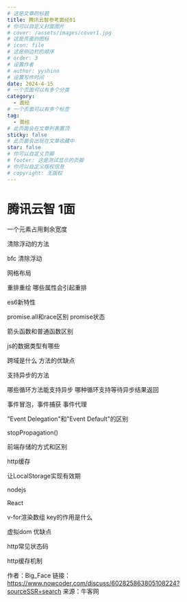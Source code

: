 ```yaml
---
# 这是文章的标题
title: 腾讯云智参考面经01
# 你可以自定义封面图片
# cover: /assets/images/cover1.jpg
# 这是页面的图标
# icon: file
# 这是侧边栏的顺序
# order: 3
# 设置作者
# author: yyshino
# 设置写作时间
date: 2024-4-15
# 一个页面可以有多个分类
category:
  - 面经
# 一个页面可以有多个标签
tag:
  - 面经
# 此页面会在文章列表置顶
sticky: false
# 此页面会出现在文章收藏中
star: false
# 你可以自定义页脚
# footer: 这是测试显示的页脚
# 你可以自定义版权信息
# copyright: 无版权
---
```




# 腾讯云智 1面

一个元素占用剩余宽度

清除浮动的方法

bfc   清除浮动

网格布局

重排重绘  哪些属性会引起重排

es6新特性

promise.all和race区别  promise状态

箭头函数和普通函数区别

js的数据类型有哪些

跨域是什么  方法的优缺点

支持异步的方法

哪些循环方法能支持异步    哪种循环支持等待异步结果返回

事件冒泡，事件捕获  事件代理

"Event Delegation"和"Event Default"的区别

stopPropagation()

前端存储的方式和区别

http缓存

让LocalStorage实现有效期

nodejs

React

v-for渲染数组 key的作用是什么

虚拟dom  优缺点

http常见状态码

http缓存机制

作者：Big_Face
链接：https://www.nowcoder.com/discuss/602825863805108224?sourceSSR=search
来源：牛客网